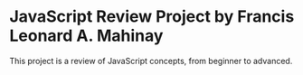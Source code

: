 # JavaScript Review Project by Francis Leonard A. Mahinay
This project is a review of JavaScript concepts, from beginner to advanced.